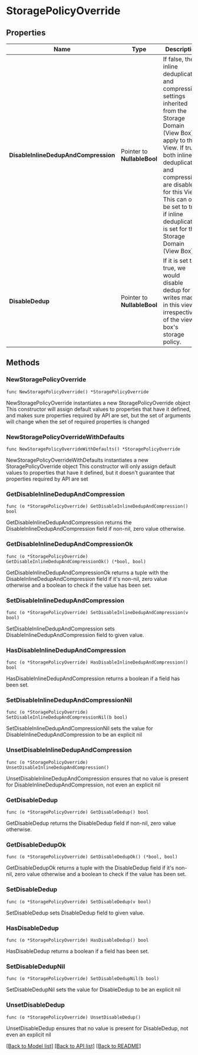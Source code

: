 # StoragePolicyOverride

## Properties

Name | Type | Description | Notes
------------ | ------------- | ------------- | -------------
**DisableInlineDedupAndCompression** | Pointer to **NullableBool** | If false, the inline deduplication and compression settings inherited from the Storage Domain (View Box) apply to this View. If true, both inline deduplication and compression are disabled for this View. This can only be set to true if inline deduplication is set for the Storage Domain (View Box). | [optional] 
**DisableDedup** | Pointer to **NullableBool** | If it is set to true, we would disable dedup for writes made in this view irrespective of the view box&#39;s storage policy. | [optional] 

## Methods

### NewStoragePolicyOverride

`func NewStoragePolicyOverride() *StoragePolicyOverride`

NewStoragePolicyOverride instantiates a new StoragePolicyOverride object
This constructor will assign default values to properties that have it defined,
and makes sure properties required by API are set, but the set of arguments
will change when the set of required properties is changed

### NewStoragePolicyOverrideWithDefaults

`func NewStoragePolicyOverrideWithDefaults() *StoragePolicyOverride`

NewStoragePolicyOverrideWithDefaults instantiates a new StoragePolicyOverride object
This constructor will only assign default values to properties that have it defined,
but it doesn't guarantee that properties required by API are set

### GetDisableInlineDedupAndCompression

`func (o *StoragePolicyOverride) GetDisableInlineDedupAndCompression() bool`

GetDisableInlineDedupAndCompression returns the DisableInlineDedupAndCompression field if non-nil, zero value otherwise.

### GetDisableInlineDedupAndCompressionOk

`func (o *StoragePolicyOverride) GetDisableInlineDedupAndCompressionOk() (*bool, bool)`

GetDisableInlineDedupAndCompressionOk returns a tuple with the DisableInlineDedupAndCompression field if it's non-nil, zero value otherwise
and a boolean to check if the value has been set.

### SetDisableInlineDedupAndCompression

`func (o *StoragePolicyOverride) SetDisableInlineDedupAndCompression(v bool)`

SetDisableInlineDedupAndCompression sets DisableInlineDedupAndCompression field to given value.

### HasDisableInlineDedupAndCompression

`func (o *StoragePolicyOverride) HasDisableInlineDedupAndCompression() bool`

HasDisableInlineDedupAndCompression returns a boolean if a field has been set.

### SetDisableInlineDedupAndCompressionNil

`func (o *StoragePolicyOverride) SetDisableInlineDedupAndCompressionNil(b bool)`

 SetDisableInlineDedupAndCompressionNil sets the value for DisableInlineDedupAndCompression to be an explicit nil

### UnsetDisableInlineDedupAndCompression
`func (o *StoragePolicyOverride) UnsetDisableInlineDedupAndCompression()`

UnsetDisableInlineDedupAndCompression ensures that no value is present for DisableInlineDedupAndCompression, not even an explicit nil
### GetDisableDedup

`func (o *StoragePolicyOverride) GetDisableDedup() bool`

GetDisableDedup returns the DisableDedup field if non-nil, zero value otherwise.

### GetDisableDedupOk

`func (o *StoragePolicyOverride) GetDisableDedupOk() (*bool, bool)`

GetDisableDedupOk returns a tuple with the DisableDedup field if it's non-nil, zero value otherwise
and a boolean to check if the value has been set.

### SetDisableDedup

`func (o *StoragePolicyOverride) SetDisableDedup(v bool)`

SetDisableDedup sets DisableDedup field to given value.

### HasDisableDedup

`func (o *StoragePolicyOverride) HasDisableDedup() bool`

HasDisableDedup returns a boolean if a field has been set.

### SetDisableDedupNil

`func (o *StoragePolicyOverride) SetDisableDedupNil(b bool)`

 SetDisableDedupNil sets the value for DisableDedup to be an explicit nil

### UnsetDisableDedup
`func (o *StoragePolicyOverride) UnsetDisableDedup()`

UnsetDisableDedup ensures that no value is present for DisableDedup, not even an explicit nil

[[Back to Model list]](../README.md#documentation-for-models) [[Back to API list]](../README.md#documentation-for-api-endpoints) [[Back to README]](../README.md)



